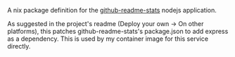 A nix package definition for the
[github-readme-stats](https://github.com/anuraghazra/github-readme-stats) nodejs
application.

As suggested in the project's readme (Deploy your own -> On other platforms),
this patches github-readme-stats's package.json to add express as a dependency.
This is used by my container image for this service directly.
